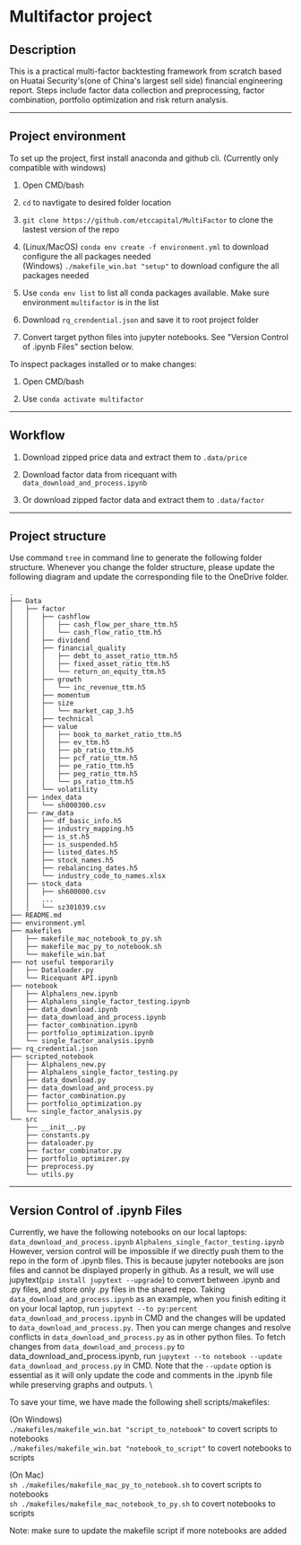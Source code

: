# Multifactor project

## Description
This is a practical multi-factor backtesting framework from scratch based on Huatai Security's(one of China's largest sell side) financial engineering report. Steps include factor data collection and preprocessing, factor combination, portfolio optimization and risk return analysis.

---

## Project environment
To set up the project, first install anaconda and github cli. (Currently only compatible with windows)

1. Open CMD/bash

2. `cd` to navtigate to desired folder location

3. `git clone https://github.com/etccapital/MultiFactor` to clone the lastest version of the repo

4. (Linux/MacOS) `conda env create -f environment.yml` to download configure the all packages needed \
   (Windows) `./makefile_win.bat "setup"` to download configure the all packages needed

5. Use `conda env list` to list all conda packages available. Make sure environment `multifactor` is in the list

6. Download `rq_crendential.json` and save it to root project folder

7. Convert target python files into jupyter notebooks. See "Version Control of .ipynb Files" section below. 

To inspect packages installed or to make changes:

1. Open CMD/bash

2. Use `conda activate multifactor`

---

## Workflow

1. Download zipped price data and extract them to `.data/price`

2. Download factor data from ricequant with `data_download_and_process.ipynb`

3. Or download zipped factor data and extract them to `.data/factor`

---

## Project structure
Use command `tree` in command line to generate the following folder structure. 
Whenever you change the folder structure, please update the following diagram and update the corresponding file to the OneDrive folder.
```
.
├── Data
│   ├── factor
│   │   ├── cashflow
│   │   │   ├── cash_flow_per_share_ttm.h5
│   │   │   └── cash_flow_ratio_ttm.h5
│   │   ├── dividend
│   │   ├── financial_quality
│   │   │   ├── debt_to_asset_ratio_ttm.h5
│   │   │   ├── fixed_asset_ratio_ttm.h5
│   │   │   └── return_on_equity_ttm.h5
│   │   ├── growth
│   │   │   └── inc_revenue_ttm.h5
│   │   ├── momentum
│   │   ├── size
│   │   │   └── market_cap_3.h5
│   │   ├── technical
│   │   ├── value
│   │   │   ├── book_to_market_ratio_ttm.h5
│   │   │   ├── ev_ttm.h5
│   │   │   ├── pb_ratio_ttm.h5
│   │   │   ├── pcf_ratio_ttm.h5
│   │   │   ├── pe_ratio_ttm.h5
│   │   │   ├── peg_ratio_ttm.h5
│   │   │   └── ps_ratio_ttm.h5
│   │   └── volatility
│   ├── index_data
│   │   └── sh000300.csv
│   ├── raw_data
│   │   ├── df_basic_info.h5
│   │   ├── industry_mapping.h5
│   │   ├── is_st.h5
│   │   ├── is_suspended.h5
│   │   ├── listed_dates.h5
│   │   ├── stock_names.h5
│   │   ├── rebalancing_dates.h5
│   │   └── industry_code_to_names.xlsx
│   ├── stock_data
│   │   ├── sh600000.csv
│   │   ...
│   │   └── sz301039.csv
├── README.md
├── environment.yml
├── makefiles
│   ├── makefile_mac_notebook_to_py.sh
│   ├── makefile_mac_py_to_notebook.sh
│   └── makefile_win.bat
├── not useful temporarily
│   ├── Dataloader.py
│   └── Ricequant API.ipynb
├── notebook
│   ├── Alphalens_new.ipynb
│   ├── Alphalens_single_factor_testing.ipynb
│   ├── data_download.ipynb
│   ├── data_download_and_process.ipynb
│   ├── factor_combination.ipynb
│   ├── portfolio_optimization.ipynb
│   └── single_factor_analysis.ipynb
├── rq_credential.json
├── scripted_notebook
│   ├── Alphalens_new.py
│   ├── Alphalens_single_factor_testing.py
│   ├── data_download.py
│   ├── data_download_and_process.py
│   ├── factor_combination.py
│   ├── portfolio_optimization.py
│   └── single_factor_analysis.py
└── src
    ├── __init__.py
    ├── constants.py
    ├── dataloader.py
    ├── factor_combinator.py    
    ├── portfolio_optimizer.py
    ├── preprocess.py
    └── utils.py
```  
---

## Version Control of .ipynb Files
Currently, we have the following notebooks on our local laptops: `data_download_and_process.ipynb`   `Alphalens_single_factor_testing.ipynb`
However, version control will be impossible if we directly push them to the repo in the form of .ipynb files. This is because jupyter notebooks are               json files and cannot be displayed properly in github. As a result, we will use jupytext(`pip install jupytext --upgrade`) to convert between .ipynb and .py files, and store only .py files in the shared repo. Taking `data_download_and_process.ipynb` as an example, when you finish editing it on your local laptop, run `jupytext --to py:percent data_download_and_process.ipynb` in CMD and the changes will be updated to `data_download_and_process.py`. Then you can merge changes and resolve conflicts in `data_download_and_process.py` as in other python files. To fetch changes from `data_download_and_process.py` to data_download_and_process.ipynb, run `jupytext --to notebook --update data_download_and_process.py` in CMD. Note that the `--update` option is essential as it will only update the code and comments in the .ipynb file while preserving graphs and outputs. \

To save your time, we have made the following shell scripts/makefiles:

(On Windows) \
 `./makefiles/makefile_win.bat "script_to_notebook"` to covert scripts to notebooks \
 `./makefiles/makefile_win.bat "notebook_to_script"` to covert notebooks to scripts 

(On Mac) \
 `sh ./makefiles/makefile_mac_py_to_notebook.sh` to covert scripts to notebooks \
 `sh ./makefiles/makefile_mac_notebook_to_py.sh` to covert notebooks to scripts 

 Note: make sure to update the makefile script if more notebooks are added
